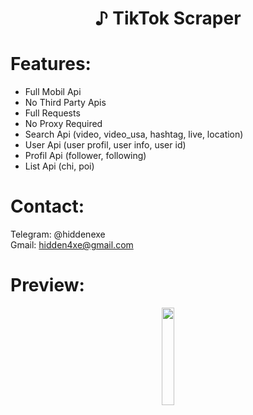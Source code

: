 <div align="center">
  <h1>♪ TikTok Scraper</h1>
</div>
 
# Features:

- Full Mobil Api
- No Third Party Apis
- Full Requests
- No Proxy Required
- Search Api (video, video_usa, hashtag, live, location)
- User Api (user profil, user info, user id)
- Profil Api (follower, following)
- List Api (chi, poi)
 
# Contact:

Telegram: @hiddenexe
<br>
Gmail: hidden4xe@gmail.com
 
# Preview:

<div align="center">
      <a href="https://www.youtube.com/watch?v=HJB2FWnINf0">
         <img src="https://png.pngtree.com/png-vector/20221018/ourmid/pngtree-youtube-social-media-round-icon-png-image_6315993.png" style="width:20%;">
      </a>

</div>

